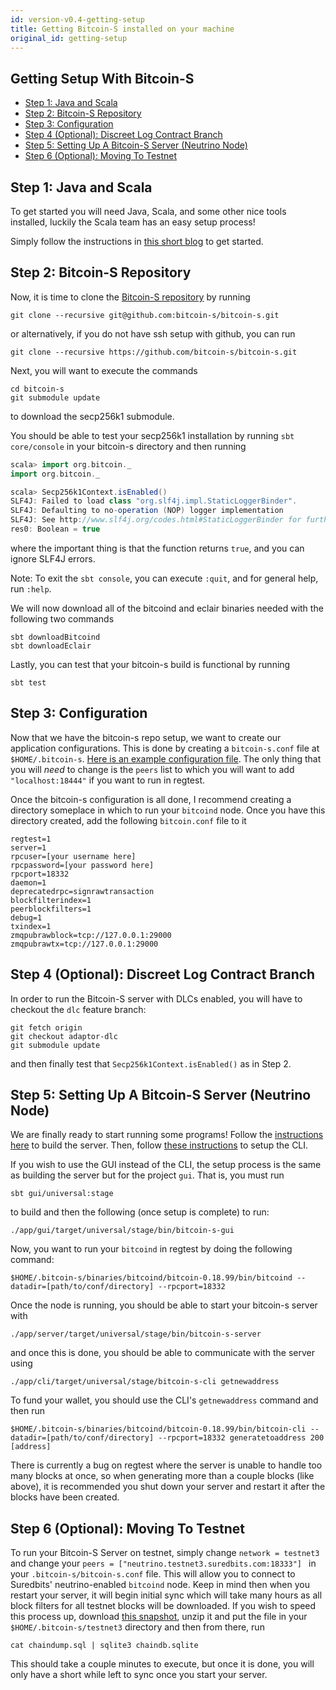 ```yaml
---
id: version-v0.4-getting-setup
title: Getting Bitcoin-S installed on your machine
original_id: getting-setup
---
```


## Getting Setup With Bitcoin-S

<!-- START doctoc generated TOC please keep comment here to allow auto update -->
<!-- DON'T EDIT THIS SECTION, INSTEAD RE-RUN doctoc TO UPDATE -->
<!-- END doctoc -->

- [Step 1: Java and Scala](#step-1-java-and-scala)
- [Step 2: Bitcoin-S Repository](#step-2-bitcoin-s-repository)
- [Step 3: Configuration](#step-3-configuration)
- [Step 4 (Optional): Discreet Log Contract Branch](#step-4-optional-discreet-log-contract-branch)
- [Step 5: Setting Up A Bitcoin-S Server (Neutrino Node)](#step-5-setting-up-a-bitcoin-s-server-neutrino-node)
- [Step 6 (Optional): Moving To Testnet](#step-6-optional-moving-to-testnet)

<!-- END doctoc generated TOC please keep comment here to allow auto update -->

## Step 1: Java and Scala

To get started you will need Java, Scala, and some other nice tools installed, luckily the Scala team has an easy setup process!

Simply follow the instructions in [this short blog](https://www.scala-lang.org/2020/06/29/one-click-install.html) to get started.

## Step 2: Bitcoin-S Repository

Now, it is time to clone the [Bitcoin-S repository](https://github.com/bitcoin-s/bitcoin-s/) by running

```bashrc
git clone --recursive git@github.com:bitcoin-s/bitcoin-s.git
```

or alternatively, if you do not have ssh setup with github, you can run

```bashrc
git clone --recursive https://github.com/bitcoin-s/bitcoin-s.git
```

Next, you will want to execute the commands

```bashrc
cd bitcoin-s
git submodule update
```

to download the secp256k1 submodule.

You should be able to test your secp256k1 installation by running `sbt core/console` in your bitcoin-s directory and then running

```scala
scala> import org.bitcoin._
import org.bitcoin._

scala> Secp256k1Context.isEnabled()
SLF4J: Failed to load class "org.slf4j.impl.StaticLoggerBinder".
SLF4J: Defaulting to no-operation (NOP) logger implementation
SLF4J: See http://www.slf4j.org/codes.html#StaticLoggerBinder for further details.
res0: Boolean = true
```

where the important thing is that the function returns `true`, and you can ignore SLF4J errors.

Note: To exit the `sbt console`, you can execute `:quit`, and for general help, run `:help`.

We will now download all of the bitcoind and eclair binaries needed with the following two commands

```bashrc
sbt downloadBitcoind
sbt downloadEclair
```

Lastly, you can test that your bitcoin-s build is functional by running

```bashrc
sbt test
```

## Step 3: Configuration

Now that we have the bitcoin-s repo setup, we want to create our application configurations. This is done by creating a `bitcoin-s.conf` file at `$HOME/.bitcoin-s`. [Here is an example configuration file](applications/configuration#example-configuration-file). The only thing that you will _need_ to change is the `peers` list to which you will want to add `"localhost:18444"` if you want to run in regtest.

Once the bitcoin-s configuration is all done, I recommend creating a directory someplace in which to run your `bitcoind` node. Once you have this directory created, add the following `bitcoin.conf` file to it

```
regtest=1
server=1
rpcuser=[your username here]
rpcpassword=[your password here]
rpcport=18332
daemon=1
deprecatedrpc=signrawtransaction
blockfilterindex=1
peerblockfilters=1
debug=1
txindex=1
zmqpubrawblock=tcp://127.0.0.1:29000
zmqpubrawtx=tcp://127.0.0.1:29000
```

## Step 4 (Optional): Discreet Log Contract Branch

In order to run the Bitcoin-S server with DLCs enabled, you will have to checkout the `dlc` feature branch:

```bashrc
git fetch origin
git checkout adaptor-dlc
git submodule update
```

and then finally test that `Secp256k1Context.isEnabled()` as in Step 2.

## Step 5: Setting Up A Bitcoin-S Server (Neutrino Node)

We are finally ready to start running some programs! Follow the [instructions here](applications/server#building-the-server) to build the server. Then, follow [these instructions](applications/cli) to setup the CLI.

If you wish to use the GUI instead of the CLI, the setup process is the same as building the server but for the project `gui`. That is, you must run

```bashrc
sbt gui/universal:stage
```

to build and then the following (once setup is complete) to run:

```bashrc
./app/gui/target/universal/stage/bin/bitcoin-s-gui
```

Now, you want to run your `bitcoind` in regtest by doing the following command:

```bashrc
$HOME/.bitcoin-s/binaries/bitcoind/bitcoin-0.18.99/bin/bitcoind --datadir=[path/to/conf/directory] --rpcport=18332
```

Once the node is running, you should be able to start your bitcoin-s server with

```bashrc
./app/server/target/universal/stage/bin/bitcoin-s-server
```

and once this is done, you should be able to communicate with the server using

```bashrc
./app/cli/target/universal/stage/bitcoin-s-cli getnewaddress
```

To fund your wallet, you should use the CLI's `getnewaddress` command and then run

```bashrc
$HOME/.bitcoin-s/binaries/bitcoind/bitcoin-0.18.99/bin/bitcoin-cli --datadir=[path/to/conf/directory] --rpcport=18332 generatetoaddress 200 [address]
```

There is currently a bug on regtest where the server is unable to handle too many blocks at once, so when generating more than a couple blocks (like above), it is recommended you shut down your server and restart it after the blocks have been created.

## Step 6 (Optional): Moving To Testnet

To run your Bitcoin-S Server on testnet, simply change `network = testnet3` and change your `peers = ["neutrino.testnet3.suredbits.com:18333"] ` in your `.bitcoin-s/bitcoin-s.conf` file. This will allow you to connect to Suredbits' neutrino-enabled `bitcoind` node. Keep in mind then when you restart your server, it will begin initial sync which will take many hours as all block filters for all testnet blocks will be downloaded. If you wish to speed this process up, download [this snapshot](https://s3-us-west-2.amazonaws.com/www.suredbits.com/testnet-chaindump-2-25-2020.zip), unzip it and put the file in your `$HOME/.bitcoin-s/testnet3` directory and then from there, run

```bashrc
cat chaindump.sql | sqlite3 chaindb.sqlite
```

This should take a couple minutes to execute, but once it is done, you will only have a short while left to sync once you start your server.